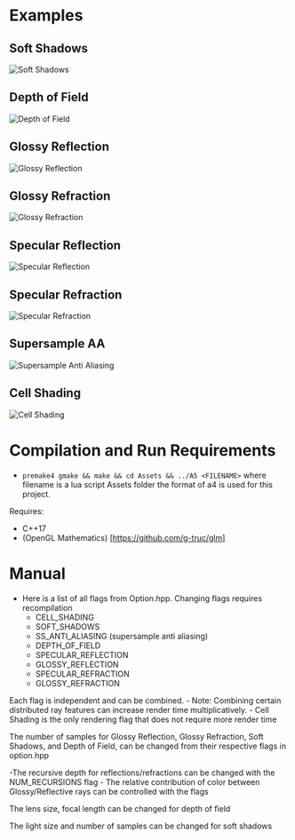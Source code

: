 # Examples
## Soft Shadows
![Soft Shadows](./examples/softShadows.png)  
## Depth of Field 
![Depth of Field](./examples/DOF.png)  
## Glossy Reflection
![Glossy Reflection](./examples/glossyReflection.png)  
## Glossy Refraction
![Glossy Refraction](./examples/glossyRefraction.png)  
## Specular Reflection
![Specular Reflection](./examples/specularRefraction.png)
## Specular Refraction
![Specular Refraction](./examples/specularReflection.png)  
## Supersample AA
![Supersample Anti Aliasing](./examples/AA.png)  
## Cell Shading
![Cell Shading](./examples/cellShaded.png)  

# Compilation and Run Requirements
- `premake4 gmake && make && cd Assets && ../A5 <FILENAME>` where filename is a lua script Assets folder
the format of a4 is used for this project.  

Requires:
- C++17
- (OpenGL Mathematics) [https://github.com/g-truc/glm]
# Manual

- Here is a list of all flags from Option.hpp. Changing flags requires recompilation
    - CELL_SHADING
    - SOFT_SHADOWS 
    - SS_ANTI_ALIASING (supersample anti aliasing)
    - DEPTH_OF_FIELD
    - SPECULAR_REFLECTION
    - GLOSSY_REFLECTION
    - SPECULAR_REFRACTION
    - GLOSSY_REFRACTION

Each flag is independent and can be combined. 
    - Note: Combining certain distributed ray features can increase render time multiplicatively.
    - Cell Shading is the only rendering flag that does not require more render time

The number of samples for Glossy Reflection, Glossy Refraction, Soft Shadows, and Depth of Field, can be changed from their respective flags in option.hpp

-The recursive depth for reflections/refractions can be changed with the NUM_RECURSIONS flag
    - The relative contribution of color between Glossy/Reflective rays can be controlled with the flags

The lens size, focal length can be changed for depth of field

The light size and number of samples can be changed for soft shadows

